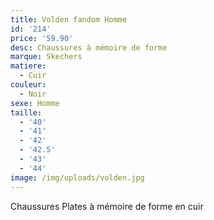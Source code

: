 ```yaml
---
title: Volden fandom Homme
id: '214'
price: '59.90'
desc: Chaussures à mémoire de forme
marque: Skechers
matiere:
  - Cuir
couleur:
  - Noir
sexe: Homme
taille:
  - '40'
  - '41'
  - '42'
  - '42.5'
  - '43'
  - '44'
image: /img/uploads/volden.jpg
---
```

Chaussures Plates à mémoire de forme en cuir

